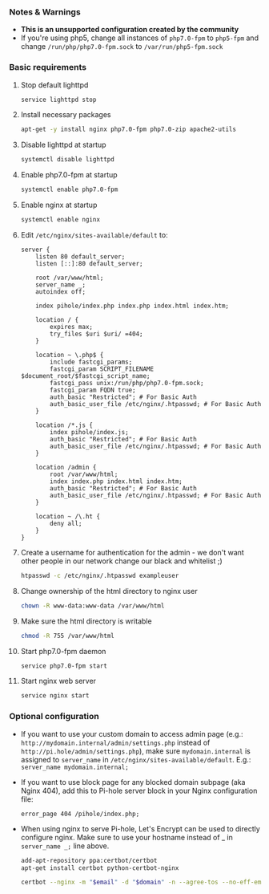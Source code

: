 ### Notes & Warnings

- **This is an unsupported configuration created by the community**
- If you're using php5, change all instances of `php7.0-fpm` to `php5-fpm` and change `/run/php/php7.0-fpm.sock` to `/var/run/php5-fpm.sock`

### Basic requirements

1. Stop default lighttpd

    ```bash
    service lighttpd stop
    ```

2. Install necessary packages

    ```bash
    apt-get -y install nginx php7.0-fpm php7.0-zip apache2-utils
    ```

3. Disable lighttpd at startup

    ```bash
    systemctl disable lighttpd
    ```

4. Enable php7.0-fpm at startup

    ```bash
    systemctl enable php7.0-fpm
    ```

5. Enable nginx at startup

    ```bash
    systemctl enable nginx
    ```

6. Edit `/etc/nginx/sites-available/default` to:

    ```nginx
    server {
        listen 80 default_server;
        listen [::]:80 default_server;

        root /var/www/html;
        server_name _;
        autoindex off;

        index pihole/index.php index.php index.html index.htm;

        location / {
            expires max;
            try_files $uri $uri/ =404;
        }

        location ~ \.php$ {
            include fastcgi_params;
            fastcgi_param SCRIPT_FILENAME $document_root/$fastcgi_script_name;
            fastcgi_pass unix:/run/php/php7.0-fpm.sock;
            fastcgi_param FQDN true;
            auth_basic "Restricted"; # For Basic Auth
            auth_basic_user_file /etc/nginx/.htpasswd; # For Basic Auth
        }

        location /*.js {
            index pihole/index.js;
            auth_basic "Restricted"; # For Basic Auth
            auth_basic_user_file /etc/nginx/.htpasswd; # For Basic Auth
        }

        location /admin {
            root /var/www/html;
            index index.php index.html index.htm;
            auth_basic "Restricted"; # For Basic Auth
            auth_basic_user_file /etc/nginx/.htpasswd; # For Basic Auth
        }

        location ~ /\.ht {
            deny all;
        }
    }
    ```

7. Create a username for authentication for the admin - we don't want other people in our network change our black and whitelist ;)

    ```bash
    htpasswd -c /etc/nginx/.htpasswd exampleuser
    ```

8. Change ownership of the html directory to nginx user

    ```bash
    chown -R www-data:www-data /var/www/html
    ```

9. Make sure the html directory is writable

    ```bash
    chmod -R 755 /var/www/html
    ```

10. Start php7.0-fpm daemon

    ```bash
    service php7.0-fpm start
    ```

11. Start nginx web server

    ```bash
    service nginx start
    ```

### Optional configuration

- If you want to use your custom domain to access admin page (e.g.: `http://mydomain.internal/admin/settings.php` instead of `http://pi.hole/admin/settings.php`), make sure `mydomain.internal` is assigned to `server_name` in `/etc/nginx/sites-available/default`. E.g.: `server_name mydomain.internal;`

- If you want to use block page for any blocked domain subpage (aka Nginx 404), add this to Pi-hole server block in your Nginx configuration file:

    ```nginx
    error_page 404 /pihole/index.php;
    ```

- When using nginx to serve Pi-hole, Let's Encrypt can be used to directly configure nginx. Make sure to use your hostname instead of _ in `server_name _;` line above.

    ```bash
    add-apt-repository ppa:certbot/certbot
    apt-get install certbot python-certbot-nginx

    certbot --nginx -m "$email" -d "$domain" -n --agree-tos --no-eff-email
    ```
